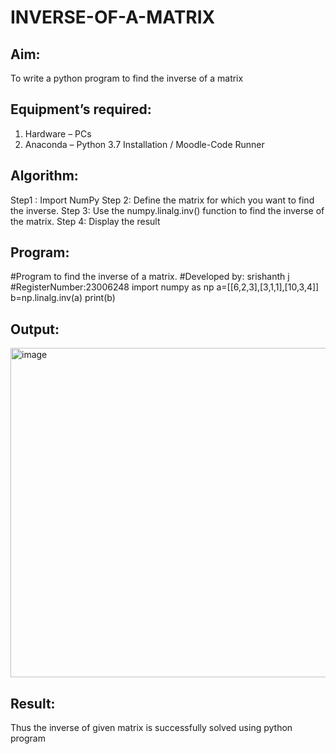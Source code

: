 # INVERSE-OF-A-MATRIX
## Aim:
To write a python program to find the inverse of a matrix
## Equipment’s required:
1. 	Hardware – PCs
2. 	Anaconda – Python 3.7 Installation / Moodle-Code Runner
## Algorithm:
Step1 : Import NumPy
Step 2: Define the matrix for which you want to find the inverse.
Step 3: Use the numpy.linalg.inv() function to find the inverse of the matrix.
Step 4: Display the result

## Program:
#Program to find the inverse of a matrix.
#Developed by: srishanth j
#RegisterNumber:23006248
import numpy as np
a=[[6,2,3],[3,1,1],[10,3,4]]
b=np.linalg.inv(a)
print(b)
## Output:
<img width="527" alt="image" src="https://github.com/srishanth2006/INVERSE-OF-A-MATRIX/assets/150319470/a2673e0a-7380-4f67-b223-66f7c0644019">

## Result:
Thus the inverse of given matrix is successfully solved using python program

